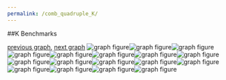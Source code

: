 ```yaml
---
permalink: /comb_quadruple_K/
---
```


##K Benchmarks

[previous graph](../comb_quadruple_JSOND/), [next graph](../comb_quadruple_O/)
![graph figure](./images/quadruple/K/K-AVL_box.png)![graph figure](./images/quadruple/K/K-A_box.png)![graph figure](./images/quadruple/K/K-CYPHERD_box.png)![graph figure](./images/quadruple/K/K-EGG_box.png)![graph figure](./images/quadruple/K/K-FACE_box.png)![graph figure](./images/quadruple/K/K-FLOYD_box.png)![graph figure](./images/quadruple/K/K-F_box.png)![graph figure](./images/quadruple/K/K-H_box.png)![graph figure](./images/quadruple/K/K-JSOND_box.png)![graph figure](./images/quadruple/K/K-K_box.png)![graph figure](./images/quadruple/K/K-O_box.png)![graph figure](./images/quadruple/K/K-PDFD_box.png)![graph figure](./images/quadruple/K/K-RB_box.png)![graph figure](./images/quadruple/K/K-ROD_box.png)![graph figure](./images/quadruple/K/K-SMATRIX_box.png)![graph figure](./images/quadruple/K/K-SORTD_box.png)![graph figure](./images/quadruple/K/K-ZB_box.png)